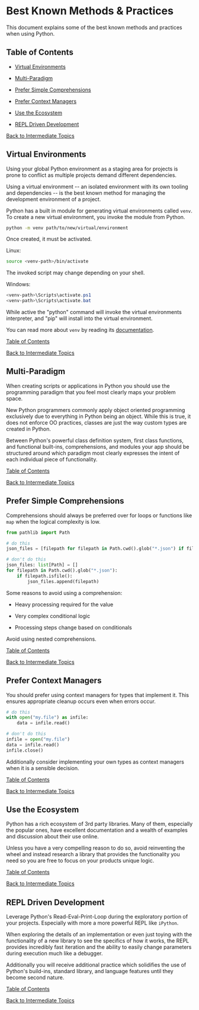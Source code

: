 # Best Known Methods & Practices

This document explains some of the best known methods and practices when using Python.

## Table of Contents

- [Virtual Environments](#virtual-environments)

- [Multi-Paradigm](#multi-paradigm)

- [Prefer Simple Comprehensions](#prefer-simple-comprehensions)

- [Prefer Context Managers](#prefer-context-managers)

- [Use the Ecosystem](#use-the-ecosystem)

- [REPL Driven Development](#repl-driven-development)

[Back to Intermediate Topics](/intermediate/README.md)

## Virtual Environments

Using your global Python environment as a staging area for projects is prone to conflict as multiple projects demand different dependencies.

Using a virtual environment -- an isolated environment with its own tooling and dependencies -- is the best known method for managing the development environment of a project.

Python has a built in module for generating virtual environments called `venv`. To create a new virtual environment, you invoke the module from Python.

```bash
python -m venv path/to/new/virtual/environment
```

Once created, it must be activated.

Linux:

```bash
source <venv-path>/bin/activate
```

The invoked script may change depending on your shell.

Windows:

```powershell
<venv-path>\Scripts\activate.ps1
<venv-path>\Scripts\activate.bat
```

While active the "python" command will invoke the virtual environments interpreter, and "pip" will install into the virtual environment.

You can read more about `venv` by reading its [documentation](https://docs.python.org/3/library/venv.html).

[Table of Contents](#table-of-contents)

[Back to Intermediate Topics](/intermediate/README.md)

## Multi-Paradigm

When creating scripts or applications in Python you should use the programming paradigm that you feel most clearly maps your problem space.

New Python programmers commonly apply object oriented programming exclusively due to everything in Python being an object. While this is true, it does not enforce OO practices, classes are just the way custom types are created in Python.

Between Python's powerful class definition system, first class functions, and functional built-ins, comprehensions, and modules your app should be structured around which paradigm most clearly expresses the intent of each individual piece of functionality.

[Table of Contents](#table-of-contents)

[Back to Intermediate Topics](/intermediate/README.md)

## Prefer Simple Comprehensions

Comprehensions should always be preferred over for loops or functions like `map` when the logical complexity is low.

```python
from pathlib import Path

# do this
json_files = [filepath for filepath in Path.cwd().glob("*.json") if filepath.isfile()]

# don't do this
json_files: list[Path] = []
for filepath in Path.cwd().glob("*.json"):
    if filepath.isfile():
        json_files.append(filepath)
```

Some reasons to avoid using a comprehension:

- Heavy processing required for the value

- Very complex conditional logic

- Processing steps change based on conditionals

Avoid using nested comprehensions.

[Table of Contents](#table-of-contents)

[Back to Intermediate Topics](/intermediate/README.md)

## Prefer Context Managers

You should prefer using context managers for types that implement it. This ensures appropriate cleanup occurs even when errors occur.

```python
# do this
with open("my.file") as infile:
    data = infile.read()

# don't do this
infile = open("my.file")
data = infile.read()
infile.close()
```

Additionally consider implementing your own types as context managers when it is a sensible decision.

[Table of Contents](#table-of-contents)

[Back to Intermediate Topics](/intermediate/README.md)

## Use the Ecosystem

Python has a rich ecosystem of 3rd party libraries. Many of them, especially the popular ones, have excellent documentation and a wealth of examples and discussion about their use online.

Unless you have a very compelling reason to do so, avoid reinventing the wheel and instead research a library that provides the functionality you need so you are free to focus on your products unique logic.

[Table of Contents](#table-of-contents)

[Back to Intermediate Topics](/intermediate/README.md)

## REPL Driven Development

Leverage Python's Read-Eval-Print-Loop during the exploratory portion of your projects. Especially with more a more powerful REPL like `iPython`.

When exploring the details of an implementation or even just toying with the functionality of a new library to see the specifics of how it works, the REPL provides incredibly fast iteration and the ability to easily change parameters during execution much like a debugger.

Additionally you will receive additional practice which solidifies the use of Python's build-ins, standard library, and language features until they become second nature.

[Table of Contents](#table-of-contents)

[Back to Intermediate Topics](/intermediate/README.md)
